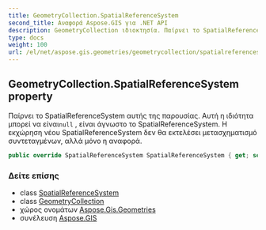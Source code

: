 ```yaml
---
title: GeometryCollection.SpatialReferenceSystem
second_title: Αναφορά Aspose.GIS για .NET API
description: GeometryCollection ιδιοκτησία. Παίρνει το SpatialReferenceSystem αυτής της παρουσίας. Αυτή η ιδιότητα μπορεί να είναιnull  είναι άγνωστο το SpatialReferenceSystem. Η εκχώρηση νέου SpatialReferenceSystem δεν θα εκτελέσει μετασχηματισμό συντεταγμένων αλλά μόνο η αναφορά.
type: docs
weight: 100
url: /el/net/aspose.gis.geometries/geometrycollection/spatialreferencesystem/
---
```

## GeometryCollection.SpatialReferenceSystem property

Παίρνει το SpatialReferenceSystem αυτής της παρουσίας. Αυτή η ιδιότητα μπορεί να είναι`null` , είναι άγνωστο το SpatialReferenceSystem. Η εκχώρηση νέου SpatialReferenceSystem δεν θα εκτελέσει μετασχηματισμό συντεταγμένων, αλλά μόνο η αναφορά.

```csharp
public override SpatialReferenceSystem SpatialReferenceSystem { get; set; }
```

### Δείτε επίσης

* class [SpatialReferenceSystem](../../../aspose.gis.spatialreferencing/spatialreferencesystem/)
* class [GeometryCollection](../)
* χώρος ονομάτων [Aspose.Gis.Geometries](../../geometrycollection/)
* συνέλευση [Aspose.GIS](../../../)


